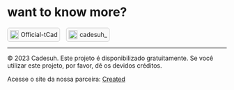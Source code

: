 
# want to know more?



<a href="https://youtube.com/@official-tcad?si=XOXFicgci-_aFfeM" style="text-decoration: none; display: inline-flex; align-items: center; padding: 5px; border: 1px solid #ccc; border-radius: 5px; background-color: #f9f9f9;">
    <img src="https://upload.wikimedia.org/wikipedia/commons/4/42/YouTube_icon_%282013-2017%29.png" alt="YouTube" width="20" height="20" style="margin-right: 5px;"/>
    Official-tCad
</a>

<a href="https://www.instagram.com/cadesuh_?igsh=c2lobmVzejRidWtr" style="text-decoration: none; display: inline-flex; align-items: center; padding: 5px; border: 1px solid #ccc; border-radius: 5px; background-color: #f9f9f9; margin-left: 10px;">
    <img src="https://upload.wikimedia.org/wikipedia/commons/a/a5/Instagram_icon.png" alt="Instagram" width="20" height="20" style="margin-right: 5px;"/>
    cadesuh_
</a>

---

© 2023 Cadesuh. Este projeto é disponibilizado gratuitamente. Se você utilizar este projeto, por favor, dê os devidos créditos.

Acesse o site da nossa parceira: [Created](https://www.created.com)
